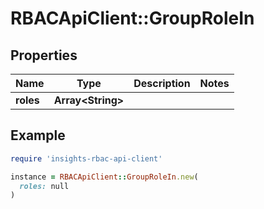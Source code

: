 # RBACApiClient::GroupRoleIn

## Properties

| Name | Type | Description | Notes |
| ---- | ---- | ----------- | ----- |
| **roles** | **Array&lt;String&gt;** |  |  |

## Example

```ruby
require 'insights-rbac-api-client'

instance = RBACApiClient::GroupRoleIn.new(
  roles: null
)
```

